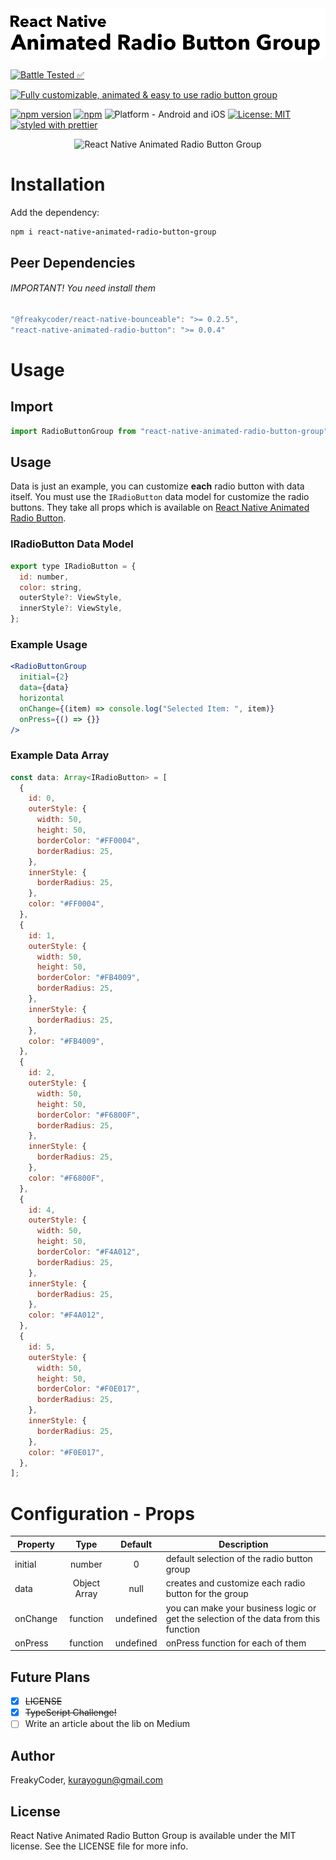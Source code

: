 <img alt="React Native Animated Radio Button Group" src="assets/logo.png" width="1050"/>

[![Battle Tested ✅](https://img.shields.io/badge/-Battle--Tested%20%E2%9C%85-03666e?style=for-the-badge)](https://github.com/WrathChaos/react-native-animated-radio-button-group)

[![Fully customizable, animated & easy to use radio button group](https://img.shields.io/badge/-Fully%20customizable%2C%20animated%20%26%20easy%20to%20use%20radio%20button%20group-lightgrey?style=for-the-badge)](https://github.com/WrathChaos/react-native-animated-radio-button-group)

[![npm version](https://img.shields.io/npm/v/react-native-animated-radio-button-group.svg?style=for-the-badge)](https://www.npmjs.com/package/react-native-animated-radio-button-group)
[![npm](https://img.shields.io/npm/dt/react-native-animated-radio-button-group.svg?style=for-the-badge)](https://www.npmjs.com/package/react-native-animated-radio-button-group)
![Platform - Android and iOS](https://img.shields.io/badge/platform-Android%20%7C%20iOS-blue.svg?style=for-the-badge)
[![License: MIT](https://img.shields.io/badge/License-MIT-green.svg?style=for-the-badge)](https://opensource.org/licenses/MIT)
[![styled with prettier](https://img.shields.io/badge/styled_with-prettier-ff69b4.svg?style=for-the-badge)](https://github.com/prettier/prettier)

<p align="center">
  <img alt="React Native Animated Radio Button Group"
        src="assets/Screenshots/react-native-animated-radio-button-group.gif" />
</p>

# Installation

Add the dependency:

```ruby
npm i react-native-animated-radio-button-group
```

## Peer Dependencies

###### IMPORTANT! You need install them

```js
"@freakycoder/react-native-bounceable": ">= 0.2.5",
"react-native-animated-radio-button": ">= 0.0.4"
```

# Usage

## Import

```js
import RadioButtonGroup from "react-native-animated-radio-button-group";
```

## Usage

Data is just an example, you can customize **each** radio button with data itself.
You must use the `IRadioButton` data model for customize the radio buttons.
They take all props which is available on [React Native Animated Radio Button](https://github.com/WrathChaos/react-native-animated-radio-button).

### IRadioButton Data Model

```js
export type IRadioButton = {
  id: number,
  color: string,
  outerStyle?: ViewStyle,
  innerStyle?: ViewStyle,
};
```

### Example Usage

```jsx
<RadioButtonGroup
  initial={2}
  data={data}
  horizontal
  onChange={(item) => console.log("Selected Item: ", item)}
  onPress={() => {}}
/>
```

### Example Data Array

```jsx
const data: Array<IRadioButton> = [
  {
    id: 0,
    outerStyle: {
      width: 50,
      height: 50,
      borderColor: "#FF0004",
      borderRadius: 25,
    },
    innerStyle: {
      borderRadius: 25,
    },
    color: "#FF0004",
  },
  {
    id: 1,
    outerStyle: {
      width: 50,
      height: 50,
      borderColor: "#FB4009",
      borderRadius: 25,
    },
    innerStyle: {
      borderRadius: 25,
    },
    color: "#FB4009",
  },
  {
    id: 2,
    outerStyle: {
      width: 50,
      height: 50,
      borderColor: "#F6800F",
      borderRadius: 25,
    },
    innerStyle: {
      borderRadius: 25,
    },
    color: "#F6800F",
  },
  {
    id: 4,
    outerStyle: {
      width: 50,
      height: 50,
      borderColor: "#F4A012",
      borderRadius: 25,
    },
    innerStyle: {
      borderRadius: 25,
    },
    color: "#F4A012",
  },
  {
    id: 5,
    outerStyle: {
      width: 50,
      height: 50,
      borderColor: "#F0E017",
      borderRadius: 25,
    },
    innerStyle: {
      borderRadius: 25,
    },
    color: "#F0E017",
  },
];
```

# Configuration - Props

| Property |     Type     |  Default  | Description                                                                          |
| -------- | :----------: | :-------: | ------------------------------------------------------------------------------------ |
| initial  |    number    |     0     | default selection of the radio button group                                          |
| data     | Object Array |   null    | creates and customize each radio button for the group                                |
| onChange |   function   | undefined | you can make your business logic or get the selection of the data from this function |
| onPress  |   function   | undefined | onPress function for each of them                                                    |

## Future Plans

- [x] ~~LICENSE~~
- [x] ~~TypeScript Challenge!~~
- [ ] Write an article about the lib on Medium

## Author

FreakyCoder, kurayogun@gmail.com

## License

React Native Animated Radio Button Group is available under the MIT license. See the LICENSE file for more info.

